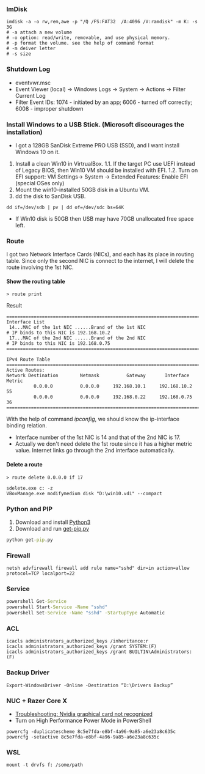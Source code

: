 ### ImDisk 
```
imdisk -a -o rw,rem,awe -p "/Q /FS:FAT32  /A:4096 /V:ramdisk" -m K: -s 3G
# -a attach a new volume
# -o option: read/write, removable, and use physical memory.
# -p format the volume. see the help of command format
# -m deiver letter
# -s size
```
### Shutdown Log
* eventvwr.msc
* Event Viewer (local) -> Windows Logs -> System -> Actions -> Filter Current Log
* Filter Event IDs: 1074 - initiated by an app; 6006 - turned off correctly; 6008 - improper shutdown 
### Install Windows to a USB Stick. (Microsoft discourages the installation)
* I got a 128GB SanDisk Extreme PRO USB (SSD), and I want install Windows 10 on it. 
1. Install a clean Win10 in VirtrualBox.
1.1. If the target PC use UEFI instead of Legacy BIOS, then Win10 VM should be installed with EFI. 
1.2. Turn on EFI support: VM Settings-> System -> Extended Features: Enable EFI (special OSes only)
2. Mount the win10-installed 50GB disk in a Ubuntu VM.
3. dd the disk to SanDisk USB.
```
dd if=/dev/sdb | pv | dd of=/dev/sdc bs=64K
```
* If Win10 disk is 50GB then USB may have 70GB unallocated free space left.
### Route 
I got two Network Interface Cards (NICs), and each has its place in routing table. Since only the second NIC is connect to the internet, I will delete the route involving the 1st NIC.<Br>
#### Show the routing table
```
> route print
```
Result
```
===========================================================================
Interface List 
 14...MAC of the 1st NIC ......Brand of the 1st NIC                           # IP binds to this NIC is 192.168.10.2
 17...MAC of the 2nd NIC ......Brand of the 2nd NIC                           # IP binds to this NIC is 192.168.0.75
===========================================================================

IPv4 Route Table
===========================================================================
Active Routes:
Network Destination        Netmask          Gateway       Interface  Metric
          0.0.0.0          0.0.0.0     192.168.10.1     192.168.10.2     55
          0.0.0.0          0.0.0.0     192.168.0.22     192.168.0.75     36
=========================================================================== 
```
With the help of command <i>ipconfig</i>, we should know the ip-interface binding relation.  
* Interface number of the 1st NIC is 14 and that of the 2nd NIC is 17.   
* Actually we don't need delete the 1st route since it has a higher metric value. Internet links go through the 2nd interface automatically. 
#### Delete a route
```
> route delete 0.0.0.0 if 17
```
```
sdelete.exe c: -z
VBoxManage.exe modifymedium disk "D:\win10.vdi" --compact
```
### Python and PIP
1. Download and install [Python3](https://www.python.org/) 
2. Download and run [get-pip.py](https://bootstrap.pypa.io/get-pip.py)
```cmd
python get-pip.py
```
### Firewall
```
netsh advfirewall firewall add rule name="sshd" dir=in action=allow protocol=TCP localport=22
```
### Service
```cmd
powershell Get-Service 
powershell Start-Service -Name "sshd" 
powershell Set-Service -Name "sshd" -StartupType Automatic    
```
### ACL
```
icacls administrators_authorized_keys /inheritance:r
icacls administrators_authorized_keys /grant SYSTEM:(F)
icacls administrators_authorized_keys /grant BUILTIN\Administrators:(F)
```
### Backup Driver
```
Export-WindowsDriver -Online -Destination “D:\Drivers Backup”
```
### NUC + Razer Core X
* [Troubleshooting: Nvidia graphical card not recognized](https://community.intel.com/t5/Intel-NUCs/RTX-3060Ti-not-working-with-NUC-and-eGPU-Razer-Core-X-Chroma/td-p/1253473)
* Turn on High Performance Power Mode in PowerShell
```
powercfg -duplicatescheme 8c5e7fda-e8bf-4a96-9a85-a6e23a8c635c
powercfg -setactive 8c5e7fda-e8bf-4a96-9a85-a6e23a8c635c
```
### WSL
```
mount -t drvfs f: /some/path
```

